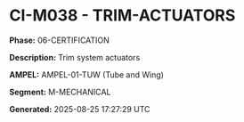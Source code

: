 # CI-M038 - TRIM-ACTUATORS

**Phase:** 06-CERTIFICATION

**Description:** Trim system actuators

**AMPEL:** AMPEL-01-TUW (Tube and Wing)

**Segment:** M-MECHANICAL

**Generated:** 2025-08-25 17:27:29 UTC
